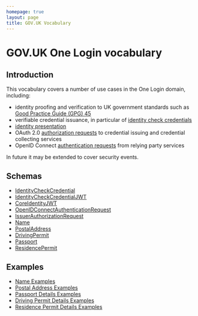 ```yaml
---
homepage: true
layout: page
title: GOV.UK Vocabulary
---
```


# GOV.UK One Login vocabulary

## Introduction

This vocabulary covers a number of use cases in the One Login domain, including:

* identity proofing and verification to UK government standards such as [Good Practice Guide (GPG) 45](https://www.gov.uk/government/publications/identity-proofing-and-verification-of-an-individual)
* verifiable credential issuance, in particular of [identity check credentials](v1/IdentityCheckCredentialClass)
* [identity presentation](v1/CoreIdentityJWTClass)
* OAuth 2.0 [authorization requests](v1/IssuerAuthorizationRequestClass) to credential issuing and credential collecting services
* OpenID Connect [authentication requests](v1/OpenIDConnectAuthenticationRequestClass) from relying party services

In future it may be extended to cover security events.

## Schemas

* [IdentityCheckCredential](v1/json-schemas/IdentityCheckCredential.json)
* [IdentityCheckCredentialJWT](v1/json-schemas/IdentityCheckCredentialJWT.json)
* [CoreIdentityJWT](v1/json-schemas/CoreIdentityJWT.json)
* [OpenIDConnectAuthenticationRequest](v1/json-schemas/OpenIDConnectAuthenticationRequest.json)
* [IssuerAuthorizationRequest](v1/json-schemas/IssuerAuthorizationRequest.json)
* [Name](v1/json-schemas/Name.json)
* [PostalAddress](v1/json-schemas/PostalAddress.json)
* [DrivingPermit](v1/json-schemas/DrivingPermit.json)
* [Passport](v1/json-schemas/PassportDetails.json)
* [ResidencePermit](v1/json-schemas/ResidencePermit.json)

## Examples

* [Name Examples](v1/NameClass)
* [Postal Address Examples](v1/PostalAddressClass)
* [Passport Details Examples](v1/PassportDetailsClass)
* [Driving Permit Details Examples](v1/DrivingPermitDetailsClass)
* [Residence Permit Details Examples](v1/ResidencePermitDetailsClass)
